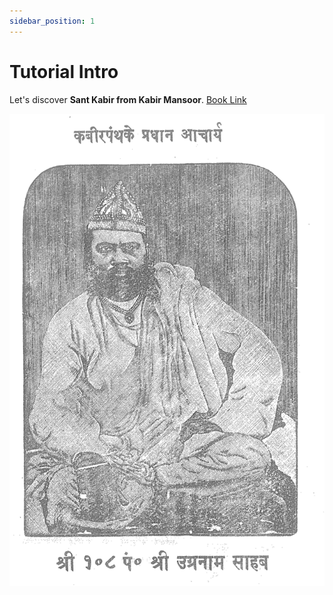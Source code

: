 ```yaml
---
sidebar_position: 1
---
```


# Tutorial Intro

Let's discover **Sant Kabir from Kabir Mansoor**. [Book Link](https://archive.org/details/HindiBookKABIRMANSOORComplete)

![Kabir Panth Leader](../static/img/kabirmansoor/acharya-page-1.png)